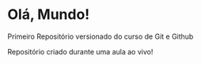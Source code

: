 # Olá, Mundo!
 Primeiro Repositório versionado do curso de Git e Github

 Repositório criado durante uma aula ao vivo!
